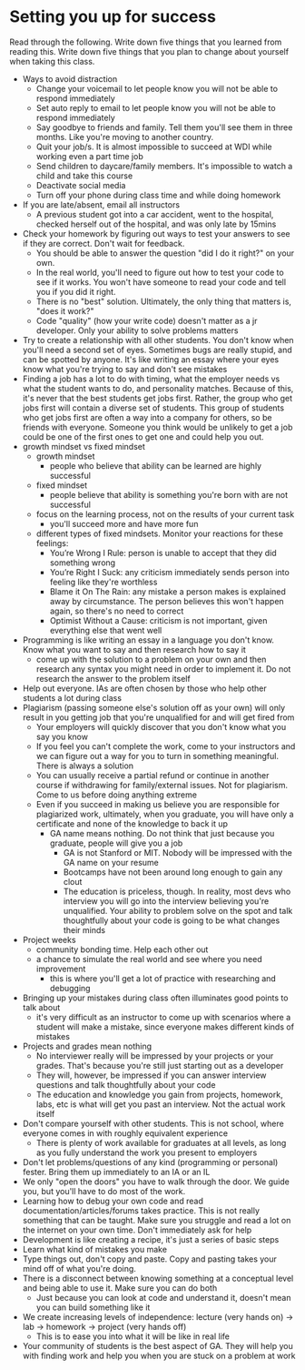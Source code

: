 # Setting you up for success

Read through the following.  Write down five things that you learned from reading this.  Write down five things that you plan to change about yourself when taking this class.

- Ways to avoid distraction
	- Change your voicemail to let people know you will not be able to respond immediately
	- Set auto reply to email to let people know you will not be able to respond immediately
	- Say goodbye to friends and family.  Tell them you'll see them in three months. Like you're moving to another country.
	- Quit your job/s.  It is almost impossible to succeed at WDI while working even a part time job
	- Send children to daycare/family members.  It's impossible to watch a child and take this course
	- Deactivate social media
	- Turn off your phone during class time and while doing homework
- If you are late/absent, email all instructors
	- A previous student got into a car accident, went to the hospital, checked herself out of the hospital, and was only late by 15mins
- Check your homework by figuring out ways to test your answers to see if they are correct.  Don't wait for feedback.
	- You should be able to answer the question "did I do it right?" on your own.
	- In the real world, you'll need to figure out how to test your code to see if it works.  You won't have someone to read your code and tell you if you did it right.
	- There is no "best" solution.  Ultimately, the only thing that matters is, "does it work?"
	- Code "quality" (how your write code) doesn't matter as a jr developer.  Only your ability to solve problems matters
- Try to create a relationship with all other students. You don't know when you'll need a second set of eyes. Sometimes bugs are really stupid, and can be spotted by anyone.  It's like writing an essay where your eyes know what you're trying to say and don't see mistakes
- Finding a job has a lot to do with timing, what the employer needs vs what the student wants to do, and personality matches. Because of this, it's never that the best students get jobs first.  Rather, the group who get jobs first will contain a diverse set of students.  This group of students who get jobs first are often a way into a company for others, so be friends with everyone.  Someone you think would be unlikely to get a job could be one of the first ones to get one and could help you out.
- growth mindset vs fixed mindset
	- growth mindset
		- people who believe that ability can be learned are highly successful
	- fixed mindset
		- people believe that ability is something you're born with are not successful
	- focus on the learning process, not on the results of your current task
		- you'll succeed more and have more fun
	- different types of fixed mindsets.  Monitor your reactions for these feelings:
		- You’re Wrong I Rule: person is unable to accept that they did something wrong
		- You’re Right I Suck: any criticism immediately sends person into feeling like they're worthless
		- Blame it On The Rain: any mistake a person makes is explained away by circumstance.  The person believes this won't happen again, so there's no need to correct
		- Optimist Without a Cause: criticism is not important, given everything else that went well
- Programming is like writing an essay in a language you don't know.  Know what you want to say and then research how to say it
	- come up with the solution to a problem on your own and then research any syntax you might need in order to implement it.  Do not research the answer to the problem itself
- Help out everyone.  IAs are often chosen by those who help other students a lot during class
- Plagiarism (passing someone else's solution off as your own) will only result in you getting job that you're unqualified for and will get fired from
	- Your employers will quickly discover that you don't know what you say you know
	- If you feel you can't complete the work, come to your instructors and we can figure out a way for you to turn in something meaningful.  There is always a solution
	- You can usually receive a partial refund or continue in another course if withdrawing for family/external issues.  Not for plagiarism.  Come to us before doing anything extreme
	- Even if you succeed in making us believe you are responsible for plagiarized work, ultimately, when you graduate, you will have only a certificate and none of the knowledge to back it up
		- GA name means nothing.  Do not think that just because you graduate, people will give you a job
			- GA is not Stanford or MIT.  Nobody will be impressed with the GA name on your resume
			- Bootcamps have not been around long enough to gain any clout
			- The education is priceless, though.  In reality, most devs who interview you will go into the interview believing you're unqualified.  Your ability to problem solve on the spot and talk thoughtfully about your code is going to be what changes their minds
- Project weeks
	- community bonding time.  Help each other out
	- a chance to simulate the real world and see where you need improvement
		- this is where you'll get a lot of practice with researching and debugging
- Bringing up your mistakes during class often illuminates good points to talk about
	- it's very difficult as an instructor to come up with scenarios where a student will make a mistake, since everyone makes different kinds of mistakes
- Projects and grades mean nothing
	- No interviewer really will be impressed by your projects or your grades.  That's because you're still just starting out as a developer
	- They will, however, be impressed if you can answer interview questions and talk thoughtfully about your code
	- The education and knowledge you gain from projects, homework, labs, etc is what will get you past an interview.  Not the actual work itself
- Don't compare yourself with other students. This is not school, where everyone comes in with roughly equivalent experience
	- There is plenty of work available for graduates at all levels, as long as you fully understand the work you present to employers
- Don't let problems/questions of any kind (programming or personal) fester. Bring them up immediately to an IA or an IL
- We only "open the doors" you have to walk through the door.  We guide you, but you'll have to do most of the work.
- Learning how to debug your own code and read documentation/articles/forums takes practice.  This is not really something that can be taught.  Make sure you struggle and read a lot on the internet on your own time.  Don't immediately ask for help
- Development is like creating a recipe, it's just a series of basic steps
- Learn what kind of mistakes you make
- Type things out, don't copy and paste.  Copy and pasting takes your mind off of what you're doing.
- There is a disconnect between knowing something at a conceptual level and being able to use it.  Make sure you can do both
	- Just because you can look at code and understand it, doesn't mean you can build something like it
- We create increasing levels of independence: lecture (very hands on) -> lab -> homework -> project (very hands off)
	- This is to ease you into what it will be like in real life
- Your community of students is the best aspect of GA. They will help you with finding work and help you when you are stuck on a problem at work
